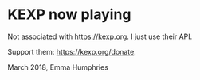 # KEXP now playing

Not associated with https://kexp.org. I just use their API.

Support them: https://kexp.org/donate.

March 2018, Emma Humphries